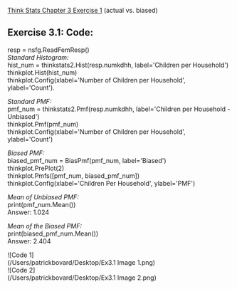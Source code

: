 [Think Stats Chapter 3 Exercise 1](http://greenteapress.com/thinkstats2/html/thinkstats2004.html#toc31) (actual vs. biased)

## Exercise 3.1: Code:  
resp = nsfg.ReadFemResp()  
*Standard Histogram:*  
hist_num = thinkstats2.Hist(resp.numkdhh, label='Children per Household')  
thinkplot.Hist(hist_num)  
thinkplot.Config(xlabel='Number of Children per Household', ylabel='Count'). 

*Standard PMF:*  
pmf_num = thinkstats2.Pmf(resp.numkdhh, label='Children per Household - Unbiased')  
thinkplot.Pmf(pmf_num)  
thinkplot.Config(xlabel='Number of Children per Household', ylabel='Count')  

*Biased PMF:*   
biased_pmf_num = BiasPmf(pmf_num, label='Biased')  
thinkplot.PrePlot(2)  
thinkplot.Pmfs([pmf_num, biased_pmf_num])  
thinkplot.Config(xlabel='Children Per Household', ylabel='PMF')  

*Mean of Unbiased PMF:*  
print(pmf_num.Mean())  
Answer: 1.024  

*Mean of the Biased PMF:*  
print(biased_pmf_num.Mean())  
Answer: 2.404  

![Code 1]  
(/Users/patrickbovard/Desktop/Ex3.1 Image 1.png)  
![Code 2]    
(/Users/patrickbovard/Desktop/Ex3.1 Image 2.png)   

